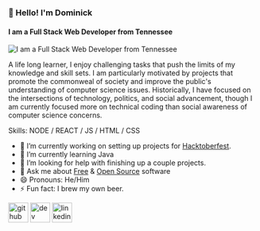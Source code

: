 ### 👋 Hello! I'm Dominick
#### I am a Full Stack Web Developer from Tennessee
![I am a Full Stack Web Developer from Tennessee](https://media-exp1.licdn.com/dms/image/C4E16AQEe1EuSh4mV9w/profile-displaybackgroundimage-shrink_350_1400/0?e=1605744000&v=beta&t=ruCEb_DHM1YTPNP2lKIEqlLnI2XHPrlN7toGP5GwteY)

A life long learner, I enjoy challenging tasks that push the limits of my knowledge and skill sets. I am particularly motivated by projects that promote the commonweal of society and improve the public's understanding of computer science issues. Historically, I have focused on the intersections of technology, politics, and social advancement, though I am currently focused more on technical coding than social awareness of computer science concerns. 

Skills: NODE / REACT / JS / HTML / CSS

- 🔭 I’m currently working on setting up projects for [Hacktoberfest](https://hacktoberfest.digitalocean.com/). 
- 🌱 I’m currently learning Java 
- 🤔 I’m looking for help with finishing up a couple projects. 
- 💬 Ask me about [Free](https://www.fsf.org) & [Open Source](https://www.opensource.org) software 
- 😄 Pronouns: He/Him 
- ⚡ Fun fact: I brew my own beer. 


[<img src='https://cdn.jsdelivr.net/npm/simple-icons@3.0.1/icons/github.svg' alt='github' height='40'>](https://www.github.com/DomBruno)  [<img src='https://cdn.jsdelivr.net/npm/simple-icons@3.0.1/icons/dev-dot-to.svg' alt='dev' height='40'>](https://dev.to/dombruno)  [<img src='https://cdn.jsdelivr.net/npm/simple-icons@3.0.1/icons/linkedin.svg' alt='linkedin' height='40'>](https://www.linkedin.com/in/dbruno93//)
